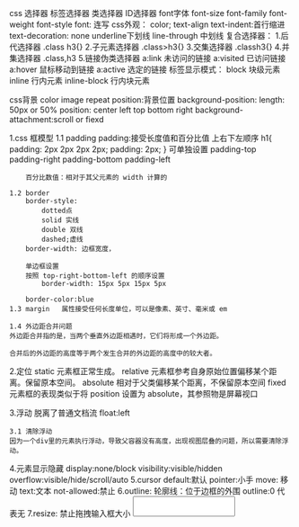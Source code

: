 css 选择器
	标签选择器
	类选择器
	ID选择器
font字体
		font-size
		font-family
		font-weight
		font-style
		font: 连写
css外观：
	color;
	text-align
	text-indent:首行缩进
	text-decoration: none underline下划线 line-through 中划线
复合选择器：
	1.后代选择器
		.class h3{}
	2.子元素选择器
		.class>h3{}
	3.交集选择器
		.classh3{}
	4.并集选择器
		.class,h3
	5.链接伪类选择器
		a:link 未访问的链接
		a:visited 已访问链接
		a:hover 鼠标移动到链接
		a:active 选定的链接
标签显示模式：
	block 块级元素
	inline 行内元素
	inline-block 行内块元素
	
css背景
	color
	image
	repeat
	position:背景位置
		background-position:
			length:  50px or 50%
			position: center left top bottom right
	background-attachment:scroll or fiexd 
	 
1.css 框模型
	1.1 padding
		padding:接受长度值和百分比值 上右下左顺序
		h1{
			padding: 2px 2px 2px 2px;
			padding: 2px;
		}
		可单独设置
		padding-top
		padding-right
		padding-bottom
		padding-left
		
		百分比数值：相对于其父元素的 width 计算的
		 
	1.2 border
		border-style:
			dotted点
			solid 实线
			double 双线
			dashed;虚线
		border-width: 边框宽度，
		
		单边框设置
		按照 top-right-bottom-left 的顺序设置
			border-width: 15px 5px 15px 5px
		
		border-color:blue
	1.3 margin   属性接受任何长度单位，可以是像素、英寸、毫米或 em
		
	1.4 外边距合并问题
	外边距合并指的是，当两个垂直外边距相遇时，它们将形成一个外边距。
	
	合并后的外边距的高度等于两个发生合并的外边距的高度中的较大者。

2.定位
	static
	元素框正常生成。
	relative
	元素框参考自身原始位置偏移某个距离。保留原本空间。
	absolute
	相对于父类偏移某个距离，不保留原本空间
	fixed
	元素框的表现类似于将 position 设置为 absolute，其参照物是屏幕视口
	
3.浮动
	脱离了普通文档流
	float:left 
	
	3.1 清除浮动
	因为一个div里的元素执行浮动，导致父容器没有高度，出现视图层叠的问题，所以需要清除浮动。
	
4.元素显示隐藏
	display:none/block
	visibility:visible/hidden
	overflow:visible/hide/scroll/auto
5.cursor
	default:默认
	pointer:小手
	move: 移动
	text:文本
	not-allowed:禁止
6.outline:
	轮廓线：位于边框的外围 outline:0 代表无
7.resize: 禁止拖拽输入框大小
	<textarea style="resize:none;"></textarea>
	
	